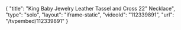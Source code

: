 {
    "title": "King Baby Jewelry Leather Tassel and Cross 22\" Necklace",
    "type": "solo",
    "layout": "iframe-static",
    "videoId": "112339891",
    "url": "\/tvpembed\/112339891"
}